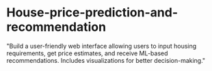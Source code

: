 # House-price-prediction-and-recommendation
"Build a user-friendly web interface allowing users to input housing requirements, get price estimates, and receive ML-based recommendations. Includes visualizations for better decision-making."
